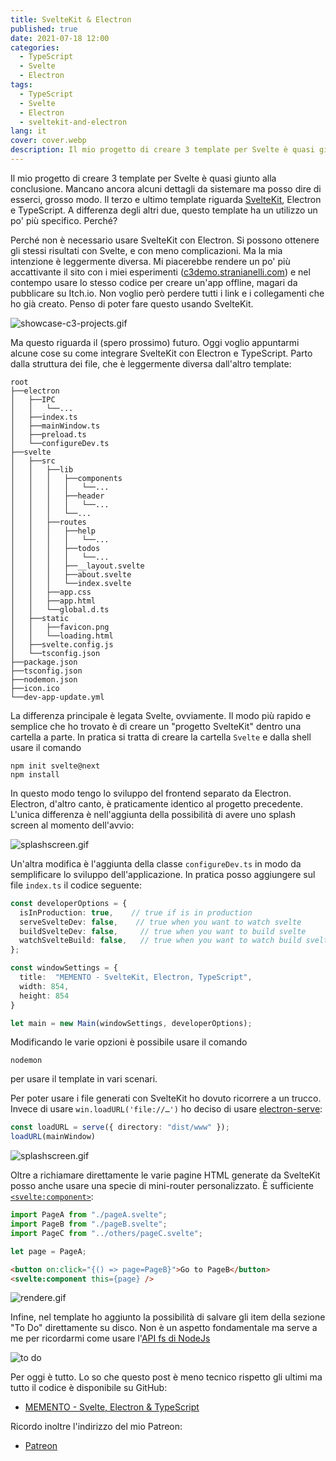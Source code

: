 ```yaml
---
title: SvelteKit & Electron
published: true
date: 2021-07-18 12:00
categories:
  - TypeScript
  - Svelte
  - Electron
tags:
  - TypeScript
  - Svelte
  - Electron
  - sveltekit-and-electron
lang: it
cover: cover.webp
description: Il mio progetto di creare 3 template per Svelte è quasi giunto alla conclusione. Mancano ancora alcuni dettagli da sistemare ma posso dire di esserci, grosso modo. Il terzo e ultimo template riguarda SvelteKit, Electron e TypeScript. A differenza degli altri due, questo template ha un utilizzo un po' più specifico. Perché?
---
```


Il mio progetto di creare 3 template per Svelte è quasi giunto alla conclusione. Mancano ancora alcuni dettagli da sistemare ma posso dire di esserci, grosso modo. Il terzo e ultimo template riguarda [SvelteKit](https://kit.svelte.dev/), Electron e TypeScript. A differenza degli altri due, questo template ha un utilizzo un po' più specifico. Perché?

Perché non è necessario usare SvelteKit con Electron. Si possono ottenere gli stessi risultati con Svelte, e con meno complicazioni. Ma la mia intenzione è leggermente diversa. Mi piacerebbe rendere un po' più accattivante il sito con i miei esperimenti ([c3demo.stranianelli.com](https://c3demo.stranianelli.com/)) e nel contempo usare lo stesso codice per creare un'app offline, magari da pubblicare su Itch.io. Non voglio però perdere tutti i link e i collegamenti che ho già creato. Penso di poter fare questo usando SvelteKit.

![showcase-c3-projects.gif](./showcase-c3-projects.gif)

Ma questo riguarda il (spero prossimo) futuro. Oggi voglio appuntarmi alcune cose su come integrare SvelteKit con Electron e TypeScript. Parto dalla struttura dei file, che è leggermente diversa dall'altro template:

```text
root
├──electron
│   ├──IPC
│   │   └──...
│   ├──index.ts
│   ├──mainWindow.ts
│   ├──preload.ts
│   └──configureDev.ts
├──svelte
│   ├──src
│   │   ├──lib
│   │   │   ├──components
│   │   │   │   └──...
│   │   │   ├──header
│   │   │   │   └──...
│   │   │   └──...
│   │   ├──routes
│   │   │   ├──help
│   │   │   │   └──...
│   │   │   ├──todos
│   │   │   │   └──...
│   │   │   ├──__layout.svelte
│   │   │   ├──about.svelte
│   │   │   └──index.svelte
│   │   ├──app.css
│   │   ├──app.html
│   │   └──global.d.ts
│   ├──static
│   │   ├──favicon.png
│   │   └──loading.html
│   ├──svelte.config.js
│   └──tsconfig.json
├──package.json
├──tsconfig.json
├──nodemon.json
├──icon.ico
└──dev-app-update.yml
```

La differenza principale è legata Svelte, ovviamente. Il modo più rapido e semplice che ho trovato è di creare un "progetto SvelteKit" dentro una cartella a parte. In pratica si tratta di creare la cartella `Svelte` e dalla shell usare il comando

```shell
npm init svelte@next
npm install
```

In questo modo tengo lo sviluppo del frontend separato da Electron. Electron, d'altro canto, è praticamente identico al progetto precedente. L'unica differenza è nell'aggiunta della possibilità di avere uno splash screen al momento dell'avvio:

![splashscreen.gif](./svelte-kit-04-splashscreen.gif)

Un'altra modifica è l'aggiunta della classe `configureDev.ts` in modo da semplificare lo sviluppo dell'applicazione. In pratica posso aggiungere sul file `index.ts` il codice seguente:

```ts
const developerOptions = {
  isInProduction: true,    // true if is in production
  serveSvelteDev: false,    // true when you want to watch svelte 
  buildSvelteDev: false,     // true when you want to build svelte
  watchSvelteBuild: false,   // true when you want to watch build svelte 
};

const windowSettings = {
  title:  "MEMENTO - SvelteKit, Electron, TypeScript",
  width: 854,
  height: 854
}

let main = new Main(windowSettings, developerOptions);
```

Modificando le varie opzioni è possibile usare il comando

```shell
nodemon
```

per usare il template in vari scenari.

Per poter usare i file generati con SvelteKit ho dovuto ricorrere a un trucco. Invece di usare `win.loadURL('file://…')` ho deciso di usare [electron-serve](https://www.npmjs.com/package/electron-serve):

```ts
const loadURL = serve({ directory: "dist/www" });
loadURL(mainWindow)
```

![splashscreen.gif](./svelte-kit-05-sveltekit.gif)

Oltre a richiamare direttamente le varie pagine HTML generate da SvelteKit posso anche usare una specie di mini-router personalizzato. È sufficiente [`<svelte:component>`](https://svelte.dev/docs#svelte_component):

```ts
import PageA from "./pageA.svelte";
import PageB from "./pageB.svelte";
import PageC from "../others/pageC.svelte";

let page = PageA;
```

```html
<button on:click="{() => page=PageB}">Go to PageB</button>
<svelte:component this={page} />
```

![rendere.gif](./svelte-kit-07-renderer.gif)

Infine, nel template ho aggiunto la possibilità di salvare gli item della sezione "To Do" direttamente su disco. Non è un aspetto fondamentale ma serve a me per ricordarmi come usare l'[API fs di NodeJs](https://nodejs.org/api/fs.html)

![to do](./svelte-kit-08-todos.gif)

Per oggi è tutto. Lo so che questo post è meno tecnico rispetto gli ultimi ma tutto il codice è disponibile su GitHub:

- [MEMENTO - Svelte, Electron & TypeScript](https://github.com/el3um4s/memento-sveltekit-electron-typescript)

Ricordo inoltre l'indirizzo del mio Patreon:

- [Patreon](https://www.patreon.com/el3um4s)